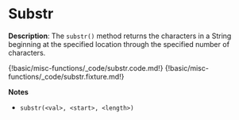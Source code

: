 # Substr

__Description__: The `substr()` method returns the characters in a String beginning at the specified location through the specified number of characters.

{!basic/misc-functions/_code/substr.code.md!}
{!basic/misc-functions/_code/substr.fixture.md!}

__Notes__

+ `substr(<val>, <start>, <length>)`

<div class="cf"></div>
<div class="end"></div>

